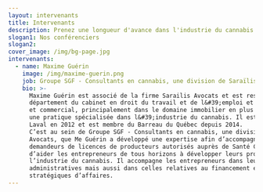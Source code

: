 ```yaml
---
layout: intervenants
title: Intervenants
description: Prenez une longueur d'avance dans l'industrie du cannabis
slogan1: Nos conférenciers
slogan2:
cover_image: /img/bg-page.jpg
intervenants:
  - name: Maxime Guérin
    image: /img/maxime-guerin.png
    job: Groupe SGF - Consultants en cannabis, une division de Saraïlis Avocats
    bio: >-
      Maxime Guérin est associé de la firme Sarailis Avocats et est responsable du
      département du cabinet en droit du travail et de l&#39;emploi et exerce aussi en litige civil
      et commercial, principalement dans le domaine immobilier en plus d&#39;avoir développé
      une pratique spécialisée dans l&#39;industrie du cannabis. Il est diplômé de l’université
      Laval en 2012 et est membre du Barreau du Québec depuis 2014. 
      C’est au sein de Groupe SGF - Consultants en cannabis, une division de Saraïlis
      Avocats, que Me Guérin a développé une expertise afin d’accompagner les
      demandeurs de licences de producteurs autorisés auprès de Santé Canada en plus
      d’aider les entrepreneurs de tous horizons à développer leurs projets d’affaires dans
      l’industrie du cannabis. Il accompagne les entrepreneurs dans leurs démarches
      administratives mais aussi dans celles relatives au financement et aux partenariats
      stratégiques d’affaires.
---
```

